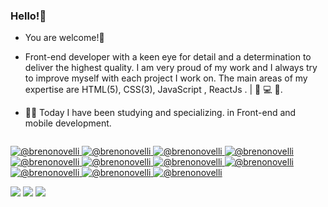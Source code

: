 ### Hello!👋
- You are welcome!🚀
- Front-end developer with a keen eye for detail and a determination to deliver the highest quality. I am very proud of my work and I always try to improve myself with each project I work on. The main areas of my expertise are HTML(5), CSS(3), JavaScript , ReactJs . | 💜 💻 🚀.

- 👨‍💻 Today I have been studying and specializing. in Front-end and mobile development.

<div align="center">
  <a href="https://www.linkedin.com/in/manuel-afonso-a868b1201/">
  <img height="https://avatars.githubusercontent.com/u/70774365?s=400&u=afa90348425a8eac64ac99b0c64d287bbdc403f8&v=4"/>
</div>
  
 
 ![ @brenonovelli](https://img.shields.io/badge/TypeScript-eeeeee?style=for-the-badge&logo=TypeScript)
![ @brenonovelli](https://img.shields.io/badge/React-0088CC?style=for-the-badge&logo=React&logoColor=white)
![ @brenonovelli](https://img.shields.io/badge/Next.js-111111?style=for-the-badge&logo=Next.js)
![ @brenonovelli](https://img.shields.io/badge/JavaScript-282A37?style=for-the-badge&logo=JavaScript)
![ @brenonovelli](https://img.shields.io/badge/HTML5-E34F26?style=for-the-badge&logo=HTML5&logoColor=white)
![ @brenonovelli](https://img.shields.io/badge/CSS3-1572B6?style=for-the-badge&logo=CSS3)
![ @brenonovelli](https://img.shields.io/badge/Styled_Components-DB7093?style=for-the-badge&logo=styled-components&logoColor=white)
![ @brenonovelli](https://img.shields.io/badge/Sass-CC6699?style=for-the-badge&logo=Sass&logoColor=white)
![ @brenonovelli](https://img.shields.io/badge/Vercel-111111?style=for-the-badge&logo=Vercel)
![ @brenonovelli](https://img.shields.io/badge/Netlify-139CAB?style=for-the-badge&logo=Netlify&logoColor=white)
![ @brenonovelli](https://img.shields.io/badge/Figma-F24E1E?style=for-the-badge&logo=Figma&logoColor=white)
  
 
<div> 
 
 <a href="https://www.facebook.com/manuel.paulo.1253/" target="_blank"><img src="https://img.shields.io/badge/Facebook-1877F2?style=for-the-badge&logo=facebook&logoColor=white" target="_blank"></a> 
  <a href = "mailto:manuelpauloafonso29@gmail.com"><img src="https://img.shields.io/badge/-Gmail-%23333?style=for-the-badge&logo=gmail&logoColor=white" target="_blank"></a>
  <a href="https://www.linkedin.com/in/manuel-afonso-a868b1201/" target="_blank"><img src="https://img.shields.io/badge/-LinkedIn-%230077B5?style=for-the-badge&logo=linkedin&logoColor=white" target="_blank"></a>
 
</div>

